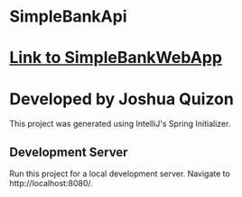 # SimpleBankApi
# [Link to SimpleBankWebApp](https://github.com/jbq2/SimpleBankWebApp)
# Developed by Joshua Quizon
This project was generated using IntelliJ's Spring Initializer.

## Development Server
Run this project for a local development server.  Navigate to http://localhost:8080/.